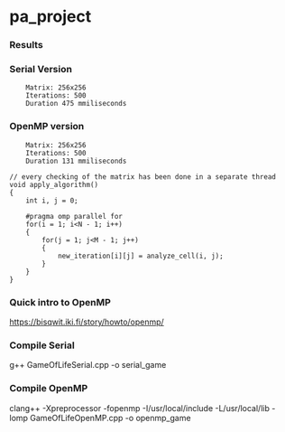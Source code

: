 # pa_project

### Results

### Serial Version
        Matrix: 256x256
        Iterations: 500
        Duration 475 mmiliseconds

### OpenMP version
        Matrix: 256x256
        Iterations: 500
        Duration 131 mmiliseconds

```
// every checking of the matrix has been done in a separate thread
void apply_algorithm()
{
    int i, j = 0;

    #pragma omp parallel for
    for(i = 1; i<N - 1; i++)
    {
        for(j = 1; j<M - 1; j++)
        {
            new_iteration[i][j] = analyze_cell(i, j);
        }
    }
}
```

### Quick intro to OpenMP
https://bisqwit.iki.fi/story/howto/openmp/

### Compile Serial 
g++ GameOfLifeSerial.cpp -o serial_game

### Compile OpenMP
 clang++ -Xpreprocessor -fopenmp -I/usr/local/include -L/usr/local/lib -lomp  GameOfLifeOpenMP.cpp -o openmp_game

